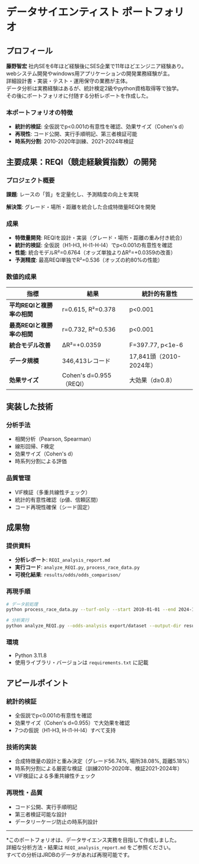 # データサイエンティスト ポートフォリオ

## プロフィール
**藤野智宏** 社内SEを6年ほど経験後にSES企業で11年ほどエンジニア経験あり。  
webシステム開発やwindows用アプリケーションの開発業務経験が主。  
詳細設計書・実装・テスト・運用保守の業務が主体。  
データ分析は実務経験はあるが、統計検定2級やpython資格取得等で独学。  
その後にポートフォリオに付随する分析レポートを作成した。  

### 本ポートフォリオの特徴
- **統計的検証**: 全仮説でp<0.001の有意性を確認、効果サイズ（Cohen's d）
- **再現性**: コード公開、実行手順明記、第三者検証可能
- **時系列分割**: 2010-2020年訓練、2021-2024年検証

## 主要成果：REQI（競走経験質指数）の開発

### プロジェクト概要
**課題**: レースの「質」を定量化し、予測精度の向上を実現

**解決策**: グレード・場所・距離を統合した合成特徴量REQIを開発

### 成果
- **特徴量開発**: REQIを設計・実装（グレード・場所・距離の重み付き統合）
- **統計的検証**: 全仮説（H1-H3, H-I1-H-I4）でp<0.001の有意性を確認
- **性能**: 統合モデルR²=0.6764（オッズ単独よりΔR²=+0.0359の改善）
- **予測精度**: 最高REQI単独でR²=0.536（オッズの約80%の性能）

### 数値的成果
| 指標 | 結果 | 統計的有意性 |
|------|------|-------------|
| **平均REQIと複勝率の相関** | r=0.615, R²=0.378 | p<0.001 |
| **最高REQIと複勝率の相関** | r=0.732, R²=0.536 | p<0.001 |
| **統合モデル改善** | ΔR²=+0.0359 | F=397.77, p<1e-6 |
| **データ規模** | 346,413レコード | 17,841頭（2010-2024年） |
| **効果サイズ** | Cohen's d=0.955（REQI） | 大効果（d≥0.8） |

## 実装した技術

### 分析手法
- 相関分析（Pearson, Spearman）
- 線形回帰、F検定
- 効果サイズ（Cohen's d）
- 時系列分割による評価

### 品質管理
- VIF検証（多重共線性チェック）
- 統計的有意性確認（p値、信頼区間）
- コード再現性確保（シード固定）

## 成果物

### 提供資料
- **分析レポート**: `REQI_analysis_report.md`
- **実行コード**: `analyze_REQI.py`, `process_race_data.py`
- **可視化結果**: `results/odds/odds_comparison/`

### 再現手順
```bash
# データ前処理
python process_race_data.py --turf-only --start 2010-01-01 --end 2024-12-31 --export export/dataset

# 分析実行
python analyze_REQI.py --odds-analysis export/dataset --output-dir results/odds --min-races 6
```

### 環境
- Python 3.11.8
- 使用ライブラリ・バージョンは `requirements.txt` に記載

## アピールポイント

### 統計的検証
- 全仮説でp<0.001の有意性を確認
- 効果サイズ（Cohen's d=0.955）で大効果を確認
- 7つの仮説（H1-H3, H-I1-H-I4）すべて支持

### 技術的実装
- 合成特徴量の設計と重み決定（グレード56.74%, 場所38.08%, 距離5.18%）
- 時系列分割による厳密な検証（訓練2010-2020年、検証2021-2024年）
- VIF検証による多重共線性チェック

### 再現性・品質
- コード公開、実行手順明記
- 第三者検証可能な設計
- データリーケージ防止の時系列設計

---

*このポートフォリオは、データサイエンス実務を目指して作成しました。  
詳細な分析方法・結果は `REQI_analysis_report.md` をご参照ください。  
すべての分析はJRDBのデータがあれば再現可能です。
